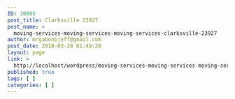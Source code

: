 ```yaml
---
ID: 10085
post_title: Clarksville 23927
post_name: >
  moving-services-moving-services-moving-services-clarksville-23927
author: mrgabonijeff@gmail.com
post_date: 2018-03-28 01:49:26
layout: page
link: >
  http://localhost/wordpress/moving-services-moving-services-moving-services-clarksville-23927/
published: true
tags: [ ]
categories: [ ]
---
```

